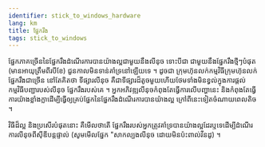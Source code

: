 ```yaml
---
identifier: stick_to_windows_hardware
lang: km
title: ផ្នែក​រឹង​
tags: stick_to_windows
---
```


ផ្នែក​ភាគ​ច្រើន​នៃ​ផ្នែក​រឹង​ដំណើរ​ការ​បាន​យ៉ា​ង​ល្អ​ជា​មួយ​នឹង​​​លី​នុច​ ទោះ​បីជា​​ ជា​មួយ​នឹង​
ផ្នែក​រឹង​ថ្មី​ៗបំផុត​ (មាន​អាយុ​ត្រឹម​ពីរ​បី​ខែ​) ជួន​កាល​មិន​ទាន់​​​គាំ​ទ្រ​នៅ​ឡើយ​ទេ ។ ដូច​ជា 
ក្រុម​ហ៊ុន​លក់​កម្មវិធី​  ក្រុម​ហ៊ុន​លក់​ផ្នែក​រឹង​ជា​ច្រើន​ នៅ​តែ​គិត​​ថា​​ ទី​ផ្សារ​​​លីនុច​ 
គឺ​ជា​ទី​ផ្សា​រដ៏តូចមួយ​ ហើយ​ថែម​ទាំង​មិន​ខ្វល់​​ក្នុង​ការ​ផ្តល់​​កម្មវិធី​បញ្ជា​របស់​​លីនុច​ 
​​ផ្នែក​រឹង​របស់​គេ ។ អ្នក​អភិវឌ្ឍ​​​​លីនុច​កំពុង​តែ​ធ្វើ​ការ​លើ​បញ្ហា​នេះ​  និង​កំពុង​តែ​ធ្វើ​ការ​យ៉ា​ង​ខ្លាំង​ក្លា​ 
ដើម្បី​ធ្វើ​ឲ្យ​គ្រប់​ផ្នែក​នៃ​ផ្នែក​រឹង​ដំណើរ​ការបាន​យ៉ាង​ល្អ​ ក្រៅ​ពី​នេះ​ទៀត​ចំណាយ​ពេល​តិច​ ។

វិធី​ដ៏​ល្អ​ និង​ប្រសើរ​បំផុត​នោះ គឺ​មើល​ថា​តើ​ ​ផ្នែក​រឹង​របស់​អ្នក​ត្រូវ​គាំទ្រ​បាន​យ៉ាង​​ល្អ​ដែរ​ឬ​ទេ ​ដើម្បី​ដំណើរ​ការ​លីនុច​ពីស៊ីឌី​បន្ត​ផ្ទាល់​ (សូម​មើល​ផ្នែក 
"សាក​ល្បង​លីនុច ដោយ​មិន​​ប៉ះ​ពាល់​​​វីនដូ) ។

